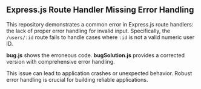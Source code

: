 ## Express.js Route Handler Missing Error Handling

This repository demonstrates a common error in Express.js route handlers: the lack of proper error handling for invalid input.  Specifically, the `/users/:id` route fails to handle cases where `:id` is not a valid numeric user ID.

**bug.js** shows the erroneous code.  **bugSolution.js** provides a corrected version with comprehensive error handling.

This issue can lead to application crashes or unexpected behavior.  Robust error handling is crucial for building reliable applications.